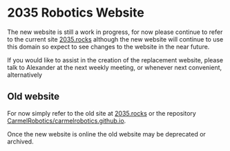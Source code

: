 # 2035 Robotics Website
The new website is still a work in progress, for now please continue to refer to the current site [2035.rocks](https://2035.rocks) although the new website will continue to use this domain so expect to see changes to the website in the near future.

If you would like to assist in the creation of the replacement website, please talk to Alexander at the next weekly meeting, or whenever next convenient, alternatively 

## Old website
For now simply refer to the old site at [2035.rocks](https://2035.rocks) or the repository [CarmelRobotics/carmelrobotics.github.io](https://github.com/CarmelRobotics/carmelrobotics.github.io).

Once the new website is online the old website may be deprecated or archived. 
